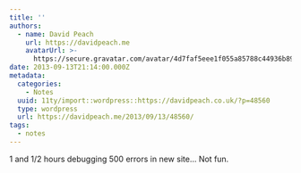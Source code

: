 ```yaml
---
title: ''
authors:
  - name: David Peach
    url: https://davidpeach.me
    avatarUrl: >-
      https://secure.gravatar.com/avatar/4d7faf5eee1f055a85788c44936b8995eaab6dfb004e7854ec747ccb272e91ee?s=96&d=mm&r=g
date: 2013-09-13T21:14:00.000Z
metadata:
  categories:
    - Notes
  uuid: 11ty/import::wordpress::https://davidpeach.co.uk/?p=48560
  type: wordpress
  url: https://davidpeach.me/2013/09/13/48560/
tags:
  - notes
---
```

1 and 1/2 hours debugging 500 errors in new site… Not fun.